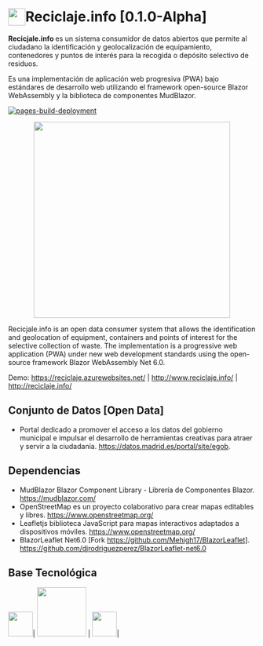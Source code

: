 # <img src="https://reciclaje.azurewebsites.net/content/img/Icon-Reciclaje-Info.svg" width="35" style="float:left;"> Reciclaje.info [0.1.0-Alpha]
<strong>Recicjale.info </strong> es un sistema consumidor de datos abiertos que permite al ciudadano la identificación y geolocalización de equipamiento, contenedores y puntos de interés para la recogida o depósito selectivo de residuos.

Es una implementación de aplicación web progresiva (PWA) bajo estándares de desarrollo web utilizando el framework open-source Blazor WebAssembly y la biblioteca de componentes MudBlazor.

[![pages-build-deployment](https://github.com/djrodriguezperez/reciclaje.info/actions/workflows/pages/pages-build-deployment/badge.svg?branch=main)](https://github.com/djrodriguezperez/reciclaje.info/actions/workflows/pages/pages-build-deployment)
<p align="center">
 <img width="400"  src="https://user-images.githubusercontent.com/100622467/171995509-e4dcdd58-5638-4aa2-a262-6a8d37378ab8.png">
</p>
Recicjale.info is an open data consumer system that allows the identification and geolocation of equipment, containers and points of interest for the selective collection of waste. The implementation is a progressive web application (PWA) under new web development standards using the open-source framework Blazor WebAssembly Net 6.0.

Demo: https://reciclaje.azurewebsites.net/  | http://www.reciclaje.info/ | http://reciclaje.info/
## Conjunto de Datos [Open Data]
- Portal dedicado a promover el acceso a los datos del gobierno municipal e impulsar el desarrollo de herramientas creativas para atraer y servir a la ciudadanía.
 https://datos.madrid.es/portal/site/egob. 

## Dependencias
- MudBlazor Blazor Component Library - Librería de Componentes Blazor. https://mudblazor.com/
- OpenStreetMap es un proyecto colaborativo para crear mapas editables y libres. https://www.openstreetmap.org/ 
- Leafletjs biblioteca JavaScript para mapas interactivos adaptados a dispositivos móviles. https://www.openstreetmap.org/
- BlazorLeaflet Net6.0 [Fork https://github.com/Mehigh17/BlazorLeaflet]. https://github.com/djrodriguezperez/BlazorLeaflet-net6.0



## Base Tecnológica

<img src="https://raw.githubusercontent.com/simple-icons/simple-icons/master/icons/blazor.svg" width="50">|
<img src="https://www.vectorlogo.zone/logos/webassembly/webassembly-ar21.svg" width="100"> |
<img src="https://user-images.githubusercontent.com/100622467/167579986-758db4a3-b124-4b04-9ed0-5059023558ca.png" width="50">| 




